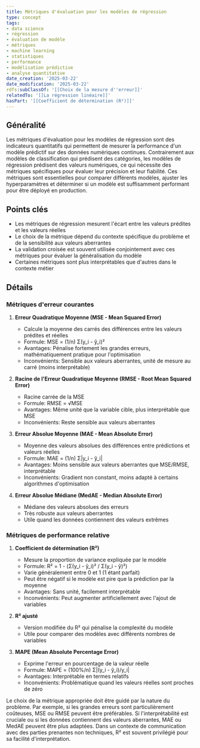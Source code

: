 ```yaml
---
title: Métriques d'évaluation pour les modèles de régression
type: concept
tags:
- data science
- régression
- évaluation de modèle
- métriques
- machine learning
- statistiques
- performance
- modélisation prédictive
- analyse quantitative
date_creation: '2025-03-22'
date_modification: '2025-03-22'
rdfs:subClassOf: '[[Choix de la mesure d''erreur]]'
relatedTo: '[[La régression linéaire]]'
hasPart: '[[Coefficient de détermination (R²)]]'
---
```


## Généralité

Les métriques d'évaluation pour les modèles de régression sont des indicateurs quantitatifs qui permettent de mesurer la performance d'un modèle prédictif sur des données numériques continues. Contrairement aux modèles de classification qui prédisent des catégories, les modèles de régression prédisent des valeurs numériques, ce qui nécessite des métriques spécifiques pour évaluer leur précision et leur fiabilité. Ces métriques sont essentielles pour comparer différents modèles, ajuster les hyperparamètres et déterminer si un modèle est suffisamment performant pour être déployé en production.

## Points clés

- Les métriques de régression mesurent l'écart entre les valeurs prédites et les valeurs réelles
- Le choix de la métrique dépend du contexte spécifique du problème et de la sensibilité aux valeurs aberrantes
- La validation croisée est souvent utilisée conjointement avec ces métriques pour évaluer la généralisation du modèle
- Certaines métriques sont plus interprétables que d'autres dans le contexte métier

## Détails

### Métriques d'erreur courantes

1. **Erreur Quadratique Moyenne (MSE - Mean Squared Error)**
   - Calcule la moyenne des carrés des différences entre les valeurs prédites et réelles
   - Formule: MSE = (1/n) Σ(y_i - ŷ_i)²
   - Avantages: Pénalise fortement les grandes erreurs, mathématiquement pratique pour l'optimisation
   - Inconvénients: Sensible aux valeurs aberrantes, unité de mesure au carré (moins interprétable)

2. **Racine de l'Erreur Quadratique Moyenne (RMSE - Root Mean Squared Error)**
   - Racine carrée de la MSE
   - Formule: RMSE = √MSE
   - Avantages: Même unité que la variable cible, plus interprétable que MSE
   - Inconvénients: Reste sensible aux valeurs aberrantes

3. **Erreur Absolue Moyenne (MAE - Mean Absolute Error)**
   - Moyenne des valeurs absolues des différences entre prédictions et valeurs réelles
   - Formule: MAE = (1/n) Σ|y_i - ŷ_i|
   - Avantages: Moins sensible aux valeurs aberrantes que MSE/RMSE, interprétable
   - Inconvénients: Gradient non constant, moins adapté à certains algorithmes d'optimisation

4. **Erreur Absolue Médiane (MedAE - Median Absolute Error)**
   - Médiane des valeurs absolues des erreurs
   - Très robuste aux valeurs aberrantes
   - Utile quand les données contiennent des valeurs extrêmes

### Métriques de performance relative

1. **Coefficient de détermination (R²)**
   - Mesure la proportion de variance expliquée par le modèle
   - Formule: R² = 1 - (Σ(y_i - ŷ_i)² / Σ(y_i - ȳ)²)
   - Varie généralement entre 0 et 1 (1 étant parfait)
   - Peut être négatif si le modèle est pire que la prédiction par la moyenne
   - Avantages: Sans unité, facilement interprétable
   - Inconvénients: Peut augmenter artificiellement avec l'ajout de variables

2. **R² ajusté**
   - Version modifiée du R² qui pénalise la complexité du modèle
   - Utile pour comparer des modèles avec différents nombres de variables

3. **MAPE (Mean Absolute Percentage Error)**
   - Exprime l'erreur en pourcentage de la valeur réelle
   - Formule: MAPE = (100%/n) Σ|(y_i - ŷ_i)/y_i|
   - Avantages: Interprétable en termes relatifs
   - Inconvénients: Problématique quand les valeurs réelles sont proches de zéro

Le choix de la métrique appropriée doit être guidé par la nature du problème. Par exemple, si les grandes erreurs sont particulièrement coûteuses, MSE ou RMSE peuvent être préférables. Si l'interprétabilité est cruciale ou si les données contiennent des valeurs aberrantes, MAE ou MedAE peuvent être plus adaptées. Dans un contexte de communication avec des parties prenantes non techniques, R² est souvent privilégié pour sa facilité d'interprétation.